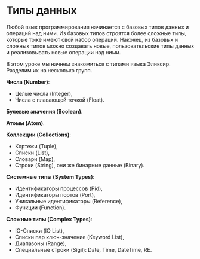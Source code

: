 # Типы данных

Любой язык программирования начинается с базовых типов данных и операций над ними. Из базовых типов строятся более сложные типы, которые тоже имеют свой набор операций. Наконец, из базовых и сложных типов можно создавать новые, пользовательские типы данных и реализовывать новые операции над ними.

В этом уроке мы начнем знакомиться с типами языка Эликсир. Разделим их на несколько групп.

**Числа (Number)**:
- Целые числа (Integer),
- Числа с плавающей точкой (Float).

**Булевые значения (Boolean)**.

**Атомы (Atom)**.

**Коллекции (Collections)**:
- Кортежи (Tuple),
- Списки (List),
- Словари (Map),
- Строки (String), они же бинарные данные (Binary).

**Системные типы (System Types)**:
- Идентификаторы процессов (Pid),
- Идентификаторы портов (Port),
- Уникальные идентификаторы (Reference),
- Функции (Function).
  
**Сложные типы (Complex Types)**:
- IO-Списки (IO List),
- Списки пар ключ-значение (Keyword List),
- Диапазоны (Range),
- Специальные строки (Sigil): Date, Time, DateTime, RE.
  
